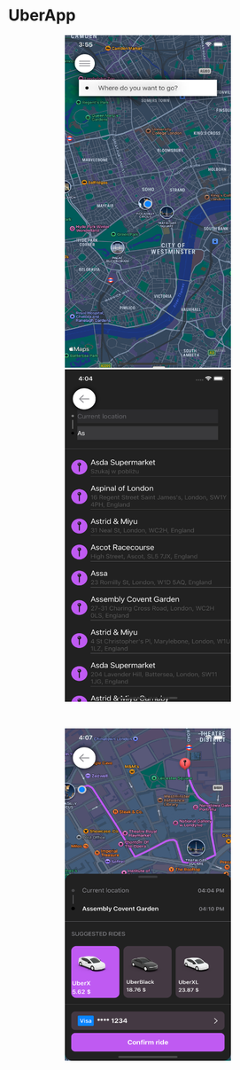 # UberApp

<p align="center">
<img src="./Photos/Simulator Screen Shot - 11 - 2023-03-22 at 15.55.06.png" width="300" height="600" />
<img src="./Photos/Simulator Screen Shot - 11 - 2023-03-22 at 16.04.42.png" width="300" height="600" /> 
</p>
<br>
<p align="center">
<img src="./Photos/Simulator Screen Shot - 11 - 2023-03-22 at 16.07.39.png" width="300" height="600" />
</p>
